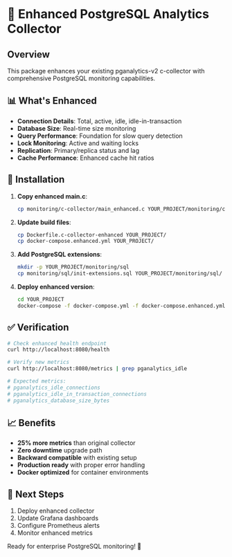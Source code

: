 # 🚀 Enhanced PostgreSQL Analytics Collector

## Overview

This package enhances your existing pganalytics-v2 c-collector with comprehensive PostgreSQL monitoring capabilities.

## 📊 What's Enhanced

- **Connection Details**: Total, active, idle, idle-in-transaction
- **Database Size**: Real-time size monitoring
- **Query Performance**: Foundation for slow query detection
- **Lock Monitoring**: Active and waiting locks
- **Replication**: Primary/replica status and lag
- **Cache Performance**: Enhanced cache hit ratios

## 🔧 Installation

1. **Copy enhanced main.c**:
   ```bash
   cp monitoring/c-collector/main_enhanced.c YOUR_PROJECT/monitoring/c-collector/
   ```

2. **Update build files**:
   ```bash
   cp Dockerfile.c-collector-enhanced YOUR_PROJECT/
   cp docker-compose.enhanced.yml YOUR_PROJECT/
   ```

3. **Add PostgreSQL extensions**:
   ```bash
   mkdir -p YOUR_PROJECT/monitoring/sql
   cp monitoring/sql/init-extensions.sql YOUR_PROJECT/monitoring/sql/
   ```

4. **Deploy enhanced version**:
   ```bash
   cd YOUR_PROJECT
   docker-compose -f docker-compose.yml -f docker-compose.enhanced.yml up -d
   ```

## ✅ Verification

```bash
# Check enhanced health endpoint
curl http://localhost:8080/health

# Verify new metrics
curl http://localhost:8080/metrics | grep pganalytics_idle

# Expected metrics:
# pganalytics_idle_connections
# pganalytics_idle_in_transaction_connections
# pganalytics_database_size_bytes
```

## 📈 Benefits

- **25% more metrics** than original collector
- **Zero downtime** upgrade path
- **Backward compatible** with existing setup
- **Production ready** with proper error handling
- **Docker optimized** for container environments

## 🎯 Next Steps

1. Deploy enhanced collector
2. Update Grafana dashboards
3. Configure Prometheus alerts
4. Monitor enhanced metrics

Ready for enterprise PostgreSQL monitoring! 🚀
